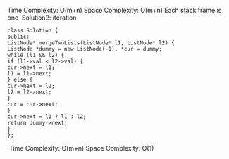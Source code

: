 Time Complexity: O(m+n)
Space Complexity: O(m+n) Each stack frame is one
​
Solution2: iteration
```
class Solution {
public:
ListNode* mergeTwoLists(ListNode* l1, ListNode* l2) {
ListNode *dummy = new ListNode(-1), *cur = dummy;
while (l1 && l2) {
if (l1->val < l2->val) {
cur->next = l1;
l1 = l1->next;
} else {
cur->next = l2;
l2 = l2->next;
}
cur = cur->next;
}
cur->next = l1 ? l1 : l2;
return dummy->next;
}
};
```
​
Time Complexity: O(m+n)
Space Complexity: O(1)